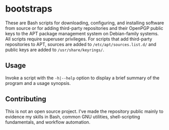 # bootstraps

These are Bash scripts for downloading, configuring, and installing software
from source or for adding third-party repositories and their OpenPGP public keys
to the APT package management system on Debian-family systems. All scripts
require superuser privileges. For scripts that add third-party repositories to
APT, sources are added to `/etc/apt/sources.list.d/` and public keys are added
to `/usr/share/keyrings/`.

## Usage

Invoke a script with the `-h|--help` option to display a brief summary of the
program and a usage synopsis. 

## Contributing

This is not an open source project. I've made the repository public mainly to
evidence my skills in Bash, common GNU utilities, shell-scripting fundamentals,
and workflow automation.
